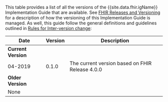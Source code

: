 This table provides a list of all the versions of the {{site.data.fhir.igName}} Implementation Guide that are available. See [FHIR Releases and Versioning](http://build.fhir.org/versions.html#versions) for a description of how the versioning of this Implementation Guide is managed.  As well, this guide follow the general definitions and guidelines outlined in [Rules for Inter-version change](http://build.fhir.org/versions.html#change):

|Date|Version|Description|
|---|---|---|
|**Current Version**|
|04-2019|0.1.0|The current version based on FHIR Release 4.0.0|
|**Older Version**|
|None|||
